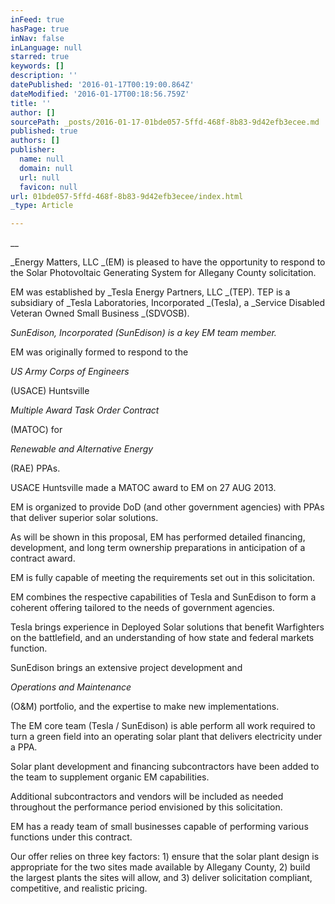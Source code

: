 ```yaml
---
inFeed: true
hasPage: true
inNav: false
inLanguage: null
starred: true
keywords: []
description: ''
datePublished: '2016-01-17T00:19:00.864Z'
dateModified: '2016-01-17T00:18:56.759Z'
title: ''
author: []
sourcePath: _posts/2016-01-17-01bde057-5ffd-468f-8b83-9d42efb3ecee.md
published: true
authors: []
publisher:
  name: null
  domain: null
  url: null
  favicon: null
url: 01bde057-5ffd-468f-8b83-9d42efb3ecee/index.html
_type: Article

---
```

__

_Energy Matters, LLC  _(EM) is pleased to have the
opportunity to respond to the Solar Photovoltaic Generating System for Allegany
County solicitation.

EM was established
by _Tesla Energy Partners, LLC _(TEP).  TEP is a subsidiary of _Tesla Laboratories, Incorporated _(Tesla), a _Service Disabled Veteran Owned
Small Business _(SDVOSB).

_SunEdison, Incorporated (SunEdison)
is a key EM team member._

EM was originally
formed to respond to the 

_US Army Corps of
Engineers_

(USACE) Huntsville 

_Multiple
Award Task Order Contract_

(MATOC) for 

_Renewable
and Alternative Energy_

(RAE) PPAs.

USACE Huntsville made a MATOC award to EM on 27 AUG 2013\.

EM is organized to provide DoD (and other government
agencies) with PPAs that deliver superior solar solutions.

As will be shown in this proposal, EM has
performed detailed financing, development, and long term ownership preparations
in anticipation of a contract award.

EM
is fully capable of meeting the requirements set out in this solicitation.

EM combines the respective capabilities of Tesla and SunEdison
to form a coherent offering tailored to the needs of government agencies.

Tesla brings experience in Deployed Solar
solutions that benefit Warfighters on the battlefield, and an understanding of
how state and federal markets function.

SunEdison
brings an extensive project development and 

_Operations
and Maintenance_

(O&M) portfolio, and the expertise to make new
implementations.

The EM core team (Tesla
/ SunEdison) is able perform all work required to turn a green field into an
operating solar plant that delivers electricity under a PPA.

Solar plant development and financing subcontractors
have been added to the team to supplement organic EM capabilities.

Additional subcontractors and vendors will be
included as needed throughout the performance period envisioned by this
solicitation.

EM has a ready team of
small businesses capable of performing various functions under this contract.

Our offer relies on
three key factors: 1) ensure that the solar plant design is appropriate for the
two sites made available by Allegany County, 2) build the largest plants the
sites will allow, and 3) deliver solicitation compliant, competitive, and
realistic pricing.